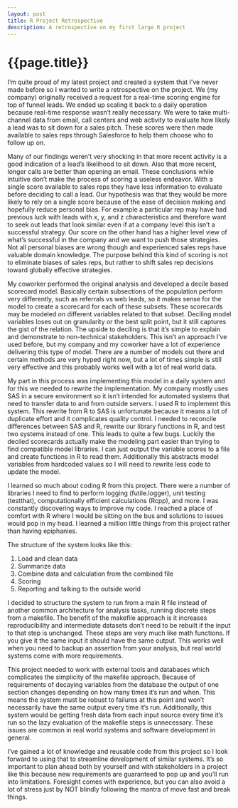 ```yaml
---
layout: post
title: R Project Retrospective
description: A retrospective on my first large R project
---
```


{{page.title}}
==============

I’m quite proud of my latest project and created a system that I’ve never made before so I wanted to write a retrospective on the project. We (my company) originally received a request for a real-time scoring engine for top of funnel leads. We ended up scaling it back to a daily operation because real-time response wasn’t really necessary. We were to take multi-channel data from email, call centers and web activity to evaluate how likely a lead was to sit down for a sales pitch. These scores were then made available to sales reps through Salesforce to help them choose who to follow up on.

Many of our findings weren’t very shocking in that more recent activity is a good indication of a lead’s likelihood to sit down. Also that more recent, longer calls are better than opening an email. These conclusions while intuitive don’t make the process of scoring a useless endeavor. With a single score available to sales reps they have less information to evaluate before deciding to call a lead. Our hypothesis was that they would be more likely to rely on a single score because of the ease of decision making and hopefully reduce personal bias. For example a particular rep may have had previous luck with leads with x, y, and z characteristics and therefore want to seek out leads that look similar even if at a company level this isn’t a successful strategy. Our score on the other hand has a higher level view of what’s successful in the company and we want to push those strategies. Not all personal biases are wrong though and experienced sales reps have valuable domain knowledge. The purpose behind this kind of scoring is not to eliminate biases of sales reps, but rather to shift sales rep decisions toward globally effective strategies.

My coworker performed the original analysis and developed a decile based scorecard model. Basically certain subsections of the population perform very differently, such as referrals vs web leads, so it makes sense for the model to create a scorecard for each of these subsets. These scorecards may be modeled on different variables related to that subset. Deciling model variables loses out on granularity or the best split point, but it still captures the gist of the relation. The upside to deciling is that it’s simple to explain and demonstrate to non-technical stakeholders. This isn’t an approach I’ve used before, but my company and my coworker have a lot of experience delivering this type of model. There are a number of models out there and certain methods are very hyped right now, but a lot of times simple is still very effective and this probably works well with a lot of real world data.

My part in this process was implementing this model in a daily system and for this we needed to rewrite the implementation. My company mostly uses SAS in a secure environment so it isn’t intended for automated systems that need to transfer data to and from outside servers. I used R to implement this system. This rewrite from R to SAS is unfortunate because it means a lot of duplicate effort and it complicates quality control. I needed to reconcile differences between SAS and R, rewrite our library functions in R, and test two systems instead of one. This leads to quite a few bugs. Luckily the deciled scorecards actually make the modeling part easier than trying to find compatible model libraries. I can just output the variable scores to a file and create functions in R to read them. Additionally this abstracts model variables from hardcoded values so I will need to rewrite less code to update the model.

I learned so much about coding R from this project. There were a number of libraries I need to find to perform logging (futile.logger), unit testing (testthat), computationally efficient calculations (Rcpp), and more. I was constantly discovering ways to improve my code. I reached a place of comfort with R where I would be sitting on the bus and solutions to issues would pop in my head. I learned a million little things from this project rather than having epiphanies.

The structure of the system looks like this:
1. Load and clean data
2. Summarize data
3. Combine data and calculation from the combined file
4. Scoring
5. Reporting and talking to the outside world

I decided to structure the system to run from a main R file instead of another common architecture for analysis tasks, running discrete steps from a makefile. The benefit of the makefile approach is it increases reproducibility and intermediate datasets don’t need to be rebuilt if the input to that step is unchanged. These steps are very much like math functions. If you give it the same input it should have the same output. This works well when you need to backup an assertion from your analysis, but real world systems come with more requirements.

This project needed to work with external tools and databases which complicates the simplicity of the makefile approach. Because of requirements of decaying variables from the database the output of one section changes depending on how many times it’s run and when. This means the system must be robust to failures at this point and won’t necessarily have the same output every time it’s run. Additionally, this system would be getting fresh data from each input source every time it’s run so the lazy evaluation of the makefile steps is unnecessary. These issues are common in real world systems and software development in general.

I’ve gained a lot of knowledge and reusable code from this project so I look forward to using that to streamline development of similar systems. It’s so important to plan ahead both by yourself and with stakeholders in a project like this because new requirements are guaranteed to pop up and you’ll run into limitations. Foresight comes with experience, but you can also avoid a lot of stress just by NOT blindly following the mantra of move fast and break things.

